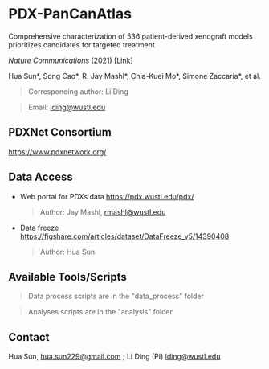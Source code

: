 # PDX-PanCanAtlas #

Comprehensive characterization of 536 patient-derived xenograft models prioritizes candidates for targeted treatment

_Nature Communications_ (2021) [[Link](https://www.nature.com/articles/s41467-021-25177-3)]

Hua Sun*, Song Cao*, R. Jay Mashl*, Chia-Kuei Mo*, Simone Zaccaria*, et al.

> Corresponding author: Li Ding

> Email: <lding@wustl.edu>




## PDXNet Consortium

<https://www.pdxnetwork.org/>



## Data Access

* Web portal for PDXs data https://pdx.wustl.edu/pdx/
  
  > Author: Jay Mashl, <rmashl@wustl.edu>

* Data freeze https://figshare.com/articles/dataset/DataFreeze_v5/14390408

  > Author: Hua Sun



## Available Tools/Scripts

> Data process scripts are in the "data_process" folder

> Analyses scripts are in the "analysis" folder



Contact
-------------
Hua Sun, <hua.sun229@gmail.com> ; Li Ding (PI) <lding@wustl.edu>

